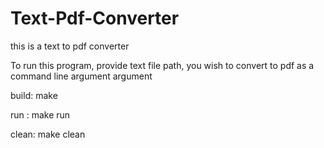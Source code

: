 # Text-Pdf-Converter
this is a text to pdf converter

To run this program, provide text file path, you wish to convert to pdf as a command line argument argument

build: make

run : make run

clean: make clean